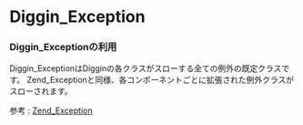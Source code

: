Diggin_Exception
================

### Diggin_Exceptionの利用 ###

Diggin_ExceptionはDigginの各クラスがスローする全ての例外の既定クラスです。 Zend_Exceptionと同様、各コンポーネントごとに拡張された例外クラスがスローされます。

参考 : [Zend_Exception](http://framework.zend.com/manual/ja/zend.exception.html)
